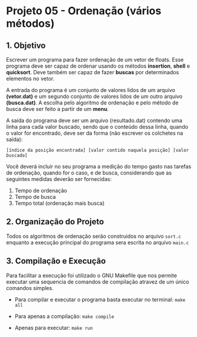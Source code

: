 # Projeto 05 - Ordenação (vários métodos)

## **1. Objetivo**
Escrever um programa para fazer ordenação de um vetor de floats. Esse programa deve ser capaz de ordenar usando os métodos **insertion**, **shell** e **quicksort**. Deve também ser capaz de fazer **buscas** por determinados elementos no vetor.

A entrada do programa é um conjunto de valores lidos de um arquivo **(vetor.dat)** e um segundo conjunto de valores lidos de um outro arquivo **(busca.dat)**. A escolha pelo algoritmo de ordenação e pelo método de busca deve ser feito a partir de um **menu**.

A saída do programa deve ser um arquivo (resultado.dat) contendo uma linha para cada valor buscado, sendo que o conteúdo dessa linha, quando o valor for encontrado, deve ser da forma (não escrever os colchetes na saída):
```
[índice da posição encontrada] [valor contido naquela posição] [valor buscado]
```

Você deverá incluir no seu programa a medição do tempo gasto nas tarefas de ordenação, quando for o caso,  e de busca, considerando que as seguintes medidas deverão ser fornecidas:

1. Tempo de ordenação
2. Tempo de busca
3. Tempo total (ordenação mais busca)  


## **2. Organização do Projeto**

Todos os algoritmos de ordenação serão construidos no arquivo ```sort.c``` enquanto a execução principal do programa sera escrita no arquivo ```main.c```


## **3. Compilação e Execução**

Para facilitar a execução foi utilizado o GNU Makefile que nos permite executar uma sequencia de comandos de compilação atravez de um único comandos simples.

- Para compilar e executar o programa basta executar no terminal:  ```make all```  

- Para apenas a compilação:  ```make compile```  

- Apenas para executar:  ```make run```
